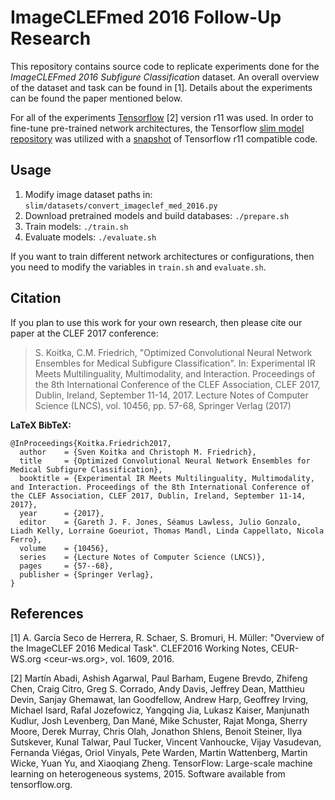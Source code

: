 ImageCLEFmed 2016 Follow-Up Research
====================================

This repository contains source code to replicate experiments done for the 
*ImageCLEFmed 2016 Subfigure Classification* dataset. An overall overview of
the dataset and task can be found in [1]. Details about the experiments can be
found the paper mentioned below. 

For all of the experiments [Tensorflow](https://www.tensorflow.org/) [2] version 
r11 was used. In order to fine-tune pre-trained network architectures, the 
Tensorflow [slim model repository](https://github.com/tensorflow/models/tree/master/slim)
was utilized with a [snapshot](https://github.com/tensorflow/models/tree/a315e5681d9cfee90f3adba460fd63b29ad886f9)
of Tensorflow r11 compatible code.

Usage
-----

1. Modify image dataset paths in: `slim/datasets/convert_imageclef_med_2016.py`
2. Download pretrained models and build databases: `./prepare.sh`
3. Train models: `./train.sh`
4. Evaluate models: `./evaluate.sh`

If you want to train different network architectures or configurations, then 
you need to modify the variables in `train.sh` and `evaluate.sh`.

Citation
--------
If you plan to use this work for your own research, then please cite our paper 
at the CLEF 2017 conference: 

> S. Koitka, C.M. Friedrich, "Optimized Convolutional Neural Network Ensembles 
> for Medical Subfigure Classification". In: Experimental IR Meets 
> Multilinguality, Multimodality, and Interaction. Proceedings of the 8th 
> International Conference of the CLEF Association, CLEF 2017, Dublin, Ireland, 
> September 11-14, 2017. Lecture Notes of Computer Science (LNCS), vol. 10456, 
> pp. 57-68, Springer Verlag (2017)

__LaTeX BibTeX:__
```
@InProceedings{Koitka.Friedrich2017,
  author    = {Sven Koitka and Christoph M. Friedrich},
  title     = {Optimized Convolutional Neural Network Ensembles for Medical Subfigure Classification},
  booktitle = {Experimental IR Meets Multilinguality, Multimodality, and Interaction. Proceedings of the 8th International Conference of the CLEF Association, CLEF 2017, Dublin, Ireland, September 11-14, 2017},
  year      = {2017},
  editor    = {Gareth J. F. Jones, Séamus Lawless, Julio Gonzalo, Liadh Kelly, Lorraine Goeuriot, Thomas Mandl, Linda Cappellato, Nicola Ferro},
  volume    = {10456},
  series    = {Lecture Notes of Computer Science (LNCS)},
  pages     = {57--68},
  publisher = {Springer Verlag},
}
```

References
----------
[1] A. García Seco de Herrera, R. Schaer, S. Bromuri, H. Müller: "Overview of 
the ImageCLEF 2016 Medical Task". CLEF2016 Working Notes, CEUR-WS.org <ceur-ws.org>, vol. 1609, 2016.

[2] Martín Abadi, Ashish Agarwal, Paul Barham, Eugene Brevdo,
Zhifeng Chen, Craig Citro, Greg S. Corrado, Andy Davis,
Jeffrey Dean, Matthieu Devin, Sanjay Ghemawat, Ian Goodfellow,
Andrew Harp, Geoffrey Irving, Michael Isard, Rafal Jozefowicz, Yangqing Jia,
Lukasz Kaiser, Manjunath Kudlur, Josh Levenberg, Dan Mané, Mike Schuster,
Rajat Monga, Sherry Moore, Derek Murray, Chris Olah, Jonathon Shlens,
Benoit Steiner, Ilya Sutskever, Kunal Talwar, Paul Tucker,
Vincent Vanhoucke, Vijay Vasudevan, Fernanda Viégas,
Oriol Vinyals, Pete Warden, Martin Wattenberg, Martin Wicke,
Yuan Yu, and Xiaoqiang Zheng.
TensorFlow: Large-scale machine learning on heterogeneous systems, 2015. Software available from tensorflow.org.
